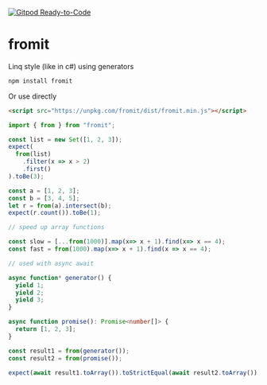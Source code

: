 [![Gitpod Ready-to-Code](https://img.shields.io/badge/Gitpod-Ready--to--Code-blue?logo=gitpod)](https://gitpod.io/#https://github.com/berhalak/linq)

# fromit

Linq style (like in c#) using generators

```sh
npm install fromit
```

Or use directly

```html
<script src="https://unpkg.com/fromit/dist/fromit.min.js"></script>
```

```ts
import { from } from "fromit";

const list = new Set([1, 2, 3]);
expect(
  from(list)
    .filter(x => x > 2)
    .first()
).toBe(3);

const a = [1, 2, 3];
const b = [3, 4, 5];
let r = from(a).intersect(b);
expect(r.count()).toBe(1);

// speed up array functions

const slow = [...from(1000)].map(x=> x + 1).find(x=> x == 4);
const fast = from(1000).map(x=> x + 1).find(x => x == 4);

// used with async await

async function* generator() {
  yield 1;
  yield 2;
  yield 3;
}

async function promise(): Promise<number[]> {
  return [1, 2, 3];
}

const result1 = from(generator());
const result2 = from(promise());

expect(await result1.toArray()).toStrictEqual(await result2.toArray());
```
